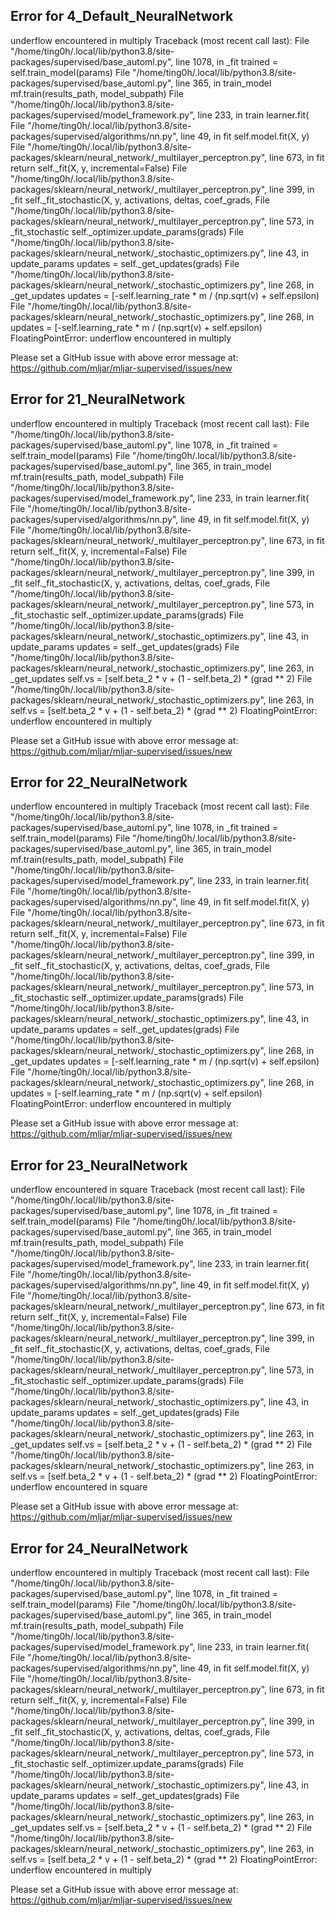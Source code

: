 ## Error for 4_Default_NeuralNetwork

underflow encountered in multiply
Traceback (most recent call last):
  File "/home/ting0h/.local/lib/python3.8/site-packages/supervised/base_automl.py", line 1078, in _fit
    trained = self.train_model(params)
  File "/home/ting0h/.local/lib/python3.8/site-packages/supervised/base_automl.py", line 365, in train_model
    mf.train(results_path, model_subpath)
  File "/home/ting0h/.local/lib/python3.8/site-packages/supervised/model_framework.py", line 233, in train
    learner.fit(
  File "/home/ting0h/.local/lib/python3.8/site-packages/supervised/algorithms/nn.py", line 49, in fit
    self.model.fit(X, y)
  File "/home/ting0h/.local/lib/python3.8/site-packages/sklearn/neural_network/_multilayer_perceptron.py", line 673, in fit
    return self._fit(X, y, incremental=False)
  File "/home/ting0h/.local/lib/python3.8/site-packages/sklearn/neural_network/_multilayer_perceptron.py", line 399, in _fit
    self._fit_stochastic(X, y, activations, deltas, coef_grads,
  File "/home/ting0h/.local/lib/python3.8/site-packages/sklearn/neural_network/_multilayer_perceptron.py", line 573, in _fit_stochastic
    self._optimizer.update_params(grads)
  File "/home/ting0h/.local/lib/python3.8/site-packages/sklearn/neural_network/_stochastic_optimizers.py", line 43, in update_params
    updates = self._get_updates(grads)
  File "/home/ting0h/.local/lib/python3.8/site-packages/sklearn/neural_network/_stochastic_optimizers.py", line 268, in _get_updates
    updates = [-self.learning_rate * m / (np.sqrt(v) + self.epsilon)
  File "/home/ting0h/.local/lib/python3.8/site-packages/sklearn/neural_network/_stochastic_optimizers.py", line 268, in <listcomp>
    updates = [-self.learning_rate * m / (np.sqrt(v) + self.epsilon)
FloatingPointError: underflow encountered in multiply


Please set a GitHub issue with above error message at: https://github.com/mljar/mljar-supervised/issues/new

## Error for 21_NeuralNetwork

underflow encountered in multiply
Traceback (most recent call last):
  File "/home/ting0h/.local/lib/python3.8/site-packages/supervised/base_automl.py", line 1078, in _fit
    trained = self.train_model(params)
  File "/home/ting0h/.local/lib/python3.8/site-packages/supervised/base_automl.py", line 365, in train_model
    mf.train(results_path, model_subpath)
  File "/home/ting0h/.local/lib/python3.8/site-packages/supervised/model_framework.py", line 233, in train
    learner.fit(
  File "/home/ting0h/.local/lib/python3.8/site-packages/supervised/algorithms/nn.py", line 49, in fit
    self.model.fit(X, y)
  File "/home/ting0h/.local/lib/python3.8/site-packages/sklearn/neural_network/_multilayer_perceptron.py", line 673, in fit
    return self._fit(X, y, incremental=False)
  File "/home/ting0h/.local/lib/python3.8/site-packages/sklearn/neural_network/_multilayer_perceptron.py", line 399, in _fit
    self._fit_stochastic(X, y, activations, deltas, coef_grads,
  File "/home/ting0h/.local/lib/python3.8/site-packages/sklearn/neural_network/_multilayer_perceptron.py", line 573, in _fit_stochastic
    self._optimizer.update_params(grads)
  File "/home/ting0h/.local/lib/python3.8/site-packages/sklearn/neural_network/_stochastic_optimizers.py", line 43, in update_params
    updates = self._get_updates(grads)
  File "/home/ting0h/.local/lib/python3.8/site-packages/sklearn/neural_network/_stochastic_optimizers.py", line 263, in _get_updates
    self.vs = [self.beta_2 * v + (1 - self.beta_2) * (grad ** 2)
  File "/home/ting0h/.local/lib/python3.8/site-packages/sklearn/neural_network/_stochastic_optimizers.py", line 263, in <listcomp>
    self.vs = [self.beta_2 * v + (1 - self.beta_2) * (grad ** 2)
FloatingPointError: underflow encountered in multiply


Please set a GitHub issue with above error message at: https://github.com/mljar/mljar-supervised/issues/new

## Error for 22_NeuralNetwork

underflow encountered in multiply
Traceback (most recent call last):
  File "/home/ting0h/.local/lib/python3.8/site-packages/supervised/base_automl.py", line 1078, in _fit
    trained = self.train_model(params)
  File "/home/ting0h/.local/lib/python3.8/site-packages/supervised/base_automl.py", line 365, in train_model
    mf.train(results_path, model_subpath)
  File "/home/ting0h/.local/lib/python3.8/site-packages/supervised/model_framework.py", line 233, in train
    learner.fit(
  File "/home/ting0h/.local/lib/python3.8/site-packages/supervised/algorithms/nn.py", line 49, in fit
    self.model.fit(X, y)
  File "/home/ting0h/.local/lib/python3.8/site-packages/sklearn/neural_network/_multilayer_perceptron.py", line 673, in fit
    return self._fit(X, y, incremental=False)
  File "/home/ting0h/.local/lib/python3.8/site-packages/sklearn/neural_network/_multilayer_perceptron.py", line 399, in _fit
    self._fit_stochastic(X, y, activations, deltas, coef_grads,
  File "/home/ting0h/.local/lib/python3.8/site-packages/sklearn/neural_network/_multilayer_perceptron.py", line 573, in _fit_stochastic
    self._optimizer.update_params(grads)
  File "/home/ting0h/.local/lib/python3.8/site-packages/sklearn/neural_network/_stochastic_optimizers.py", line 43, in update_params
    updates = self._get_updates(grads)
  File "/home/ting0h/.local/lib/python3.8/site-packages/sklearn/neural_network/_stochastic_optimizers.py", line 268, in _get_updates
    updates = [-self.learning_rate * m / (np.sqrt(v) + self.epsilon)
  File "/home/ting0h/.local/lib/python3.8/site-packages/sklearn/neural_network/_stochastic_optimizers.py", line 268, in <listcomp>
    updates = [-self.learning_rate * m / (np.sqrt(v) + self.epsilon)
FloatingPointError: underflow encountered in multiply


Please set a GitHub issue with above error message at: https://github.com/mljar/mljar-supervised/issues/new

## Error for 23_NeuralNetwork

underflow encountered in square
Traceback (most recent call last):
  File "/home/ting0h/.local/lib/python3.8/site-packages/supervised/base_automl.py", line 1078, in _fit
    trained = self.train_model(params)
  File "/home/ting0h/.local/lib/python3.8/site-packages/supervised/base_automl.py", line 365, in train_model
    mf.train(results_path, model_subpath)
  File "/home/ting0h/.local/lib/python3.8/site-packages/supervised/model_framework.py", line 233, in train
    learner.fit(
  File "/home/ting0h/.local/lib/python3.8/site-packages/supervised/algorithms/nn.py", line 49, in fit
    self.model.fit(X, y)
  File "/home/ting0h/.local/lib/python3.8/site-packages/sklearn/neural_network/_multilayer_perceptron.py", line 673, in fit
    return self._fit(X, y, incremental=False)
  File "/home/ting0h/.local/lib/python3.8/site-packages/sklearn/neural_network/_multilayer_perceptron.py", line 399, in _fit
    self._fit_stochastic(X, y, activations, deltas, coef_grads,
  File "/home/ting0h/.local/lib/python3.8/site-packages/sklearn/neural_network/_multilayer_perceptron.py", line 573, in _fit_stochastic
    self._optimizer.update_params(grads)
  File "/home/ting0h/.local/lib/python3.8/site-packages/sklearn/neural_network/_stochastic_optimizers.py", line 43, in update_params
    updates = self._get_updates(grads)
  File "/home/ting0h/.local/lib/python3.8/site-packages/sklearn/neural_network/_stochastic_optimizers.py", line 263, in _get_updates
    self.vs = [self.beta_2 * v + (1 - self.beta_2) * (grad ** 2)
  File "/home/ting0h/.local/lib/python3.8/site-packages/sklearn/neural_network/_stochastic_optimizers.py", line 263, in <listcomp>
    self.vs = [self.beta_2 * v + (1 - self.beta_2) * (grad ** 2)
FloatingPointError: underflow encountered in square


Please set a GitHub issue with above error message at: https://github.com/mljar/mljar-supervised/issues/new

## Error for 24_NeuralNetwork

underflow encountered in multiply
Traceback (most recent call last):
  File "/home/ting0h/.local/lib/python3.8/site-packages/supervised/base_automl.py", line 1078, in _fit
    trained = self.train_model(params)
  File "/home/ting0h/.local/lib/python3.8/site-packages/supervised/base_automl.py", line 365, in train_model
    mf.train(results_path, model_subpath)
  File "/home/ting0h/.local/lib/python3.8/site-packages/supervised/model_framework.py", line 233, in train
    learner.fit(
  File "/home/ting0h/.local/lib/python3.8/site-packages/supervised/algorithms/nn.py", line 49, in fit
    self.model.fit(X, y)
  File "/home/ting0h/.local/lib/python3.8/site-packages/sklearn/neural_network/_multilayer_perceptron.py", line 673, in fit
    return self._fit(X, y, incremental=False)
  File "/home/ting0h/.local/lib/python3.8/site-packages/sklearn/neural_network/_multilayer_perceptron.py", line 399, in _fit
    self._fit_stochastic(X, y, activations, deltas, coef_grads,
  File "/home/ting0h/.local/lib/python3.8/site-packages/sklearn/neural_network/_multilayer_perceptron.py", line 573, in _fit_stochastic
    self._optimizer.update_params(grads)
  File "/home/ting0h/.local/lib/python3.8/site-packages/sklearn/neural_network/_stochastic_optimizers.py", line 43, in update_params
    updates = self._get_updates(grads)
  File "/home/ting0h/.local/lib/python3.8/site-packages/sklearn/neural_network/_stochastic_optimizers.py", line 263, in _get_updates
    self.vs = [self.beta_2 * v + (1 - self.beta_2) * (grad ** 2)
  File "/home/ting0h/.local/lib/python3.8/site-packages/sklearn/neural_network/_stochastic_optimizers.py", line 263, in <listcomp>
    self.vs = [self.beta_2 * v + (1 - self.beta_2) * (grad ** 2)
FloatingPointError: underflow encountered in multiply


Please set a GitHub issue with above error message at: https://github.com/mljar/mljar-supervised/issues/new

